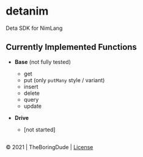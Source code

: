 # detanim

Deta SDK for NimLang

## Currently Implemented Functions

- **Base** (not fully tested)

  - get
  - put (only `putMany` style / variant)
  - insert
  - delete
  - query
  - update

- **Drive**
  - [not started]

##

&copy; 2021 | TheBoringDude | [License](./LICENSE0)

